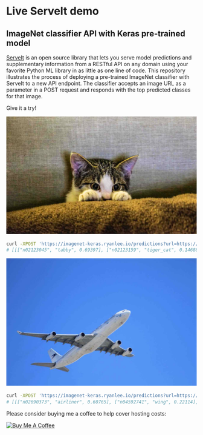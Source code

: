 # Live ServeIt demo
## ImageNet classifier API with Keras pre-trained model

[ServeIt](https://github.com/rtlee9/serveit) is an open source library that lets you serve model predictions and supplementary information from a RESTful API on any domain using your favorite Python ML library in as little as one line of code. This repository illustrates the process of deploying a pre-trained ImageNet classifier with ServeIt to a new API endpoint. The classifier accepts an image URL as a parameter in a POST request and responds with the top predicted classes for that image.

Give it a try!

![cat picture](img/cat.jpg)
```bash
curl -XPOST 'https://imagenet-keras.ryanlee.io/predictions?url=https://images.pexels.com/photos/96938/pexels-photo-96938.jpeg'
# [[["n02123045", "tabby", 0.69397], ["n02123159", "tiger_cat", 0.14688], ["n02124075", "Egyptian_cat", 0.05430], ...]]
```

![plane picture](img/airplane.jpg)
```bash
curl -XPOST 'https://imagenet-keras.ryanlee.io/predictions?url=https://images.pexels.com/photos/67807/plane-aircraft-take-off-sky-67807.jpeg'
# [[["n02690373", "airliner", 0.60765], ["n04592741", "wing", 0.22114], ["n04552348", "warplane", 0.14071], ...]]
```

Please consider buying me a coffee to help cover hosting costs:

<a href="https://www.buymeacoffee.com/6Ii7vzL" target="_blank"><img src="https://www.buymeacoffee.com/assets/img/custom_images/orange_img.png" alt="Buy Me A Coffee" style="height: auto !important;width: auto !important;" ></a>
